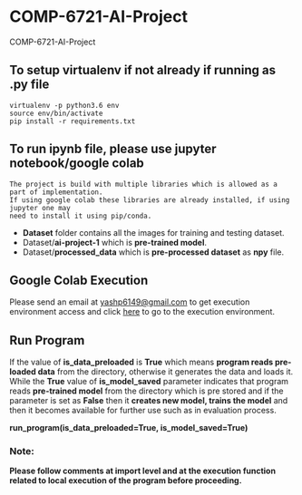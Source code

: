 # COMP-6721-AI-Project
COMP-6721-AI-Project

## To setup virtualenv if not already if running as .py file
    
    virtualenv -p python3.6 env
    source env/bin/activate
    pip install -r requirements.txt

## To run ipynb file, please use jupyter notebook/google colab
    
    The project is build with multiple libraries which is allowed as a part of implementation.
    If using google colab these libraries are already installed, if using jupyter one may
    need to install it using pip/conda.
    
- **Dataset** folder contains all the images for training and testing dataset.
- Dataset/**ai-project-1** which is **pre-trained model**.
- Dataset/**processed_data** which is **pre-processed dataset** as **npy** file.

## Google Colab Execution

Please send an email at yashp6149@gmail.com to get execution environment access and click [here](https://colab.research.google.com/drive/1zqfS3bsUsyRtrd5FbzsXVMOLYhDcDM4Q#scrollTo=6Rdb5-xERu8u) to go to the execution environment.

## Run Program

If the value of **is_data_preloaded** is **True** which means **program reads pre-loaded data** from the directory, otherwise it generates
the data and loads it. While the **True** value of **is_model_saved** parameter indicates that
program reads **pre-trained model** from the directory which is pre stored and if the parameter is set as 
**False** then it **creates new model, trains the model** and then it becomes available for further use such as in evaluation process.

**run_program(is_data_preloaded=True, is_model_saved=True)**

### Note: 
**Please follow comments at import level and at the execution function related to local execution of the program before proceeding.**

